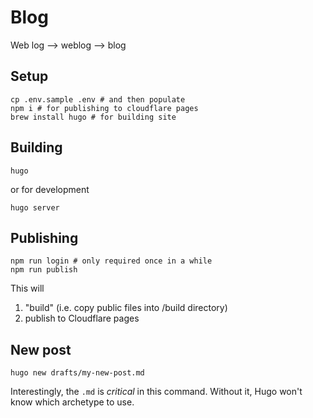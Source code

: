 # Blog

Web log --> weblog --> blog

## Setup

```shell
cp .env.sample .env # and then populate
npm i # for publishing to cloudflare pages
brew install hugo # for building site
```

## Building

```shell
hugo
```

or for development

```shell
hugo server
```

## Publishing

```shell
npm run login # only required once in a while
npm run publish
```

This will

1. "build" (i.e. copy public files into /build directory)
2. publish to Cloudflare pages

## New post

```
hugo new drafts/my-new-post.md
```

Interestingly, the `.md` is _critical_ in this command. Without it, Hugo won't know which archetype to use.
